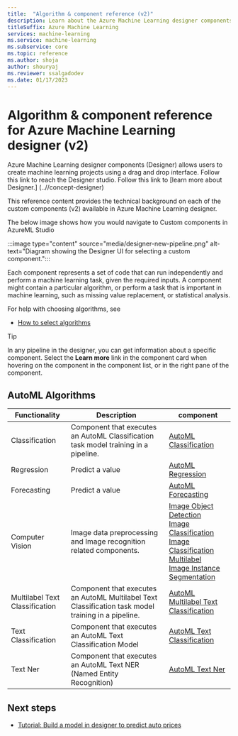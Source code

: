 ```yaml
---
title:  "Algorithm & component reference (v2)"
description: Learn about the Azure Machine Learning designer components that you can use to create your own machine learning projects. (v2)
titleSuffix: Azure Machine Learning
services: machine-learning
ms.service: machine-learning
ms.subservice: core
ms.topic: reference
ms.author: shoja
author: shouryaj
ms.reviewer: ssalgadodev
ms.date: 01/17/2023
---
```

# Algorithm & component reference for Azure Machine Learning designer (v2)

Azure Machine Learning designer components (Designer) allows users to create machine learning projects using a drag and drop interface. Follow this link to reach the Designer studio. Follow this link to [learn more about Designer.] (..//concept-designer)


This reference content provides the technical background on each of the custom components (v2) available in Azure Machine Learning designer.

The below image shows how you would navigate to Custom components in AzureML Studio

:::image type="content" source="media/designer-new-pipeline.png" alt-text="Diagram showing the Designer UI for selecting a custom component.":::


Each component represents a set of code that can run independently and perform a machine learning task, given the required inputs. A component might contain a particular algorithm, or perform a task that is important in machine learning, such as missing value replacement, or statistical analysis.

For help with choosing algorithms, see 
* [How to select algorithms](..//how-to-select-algorithms.md)

> [!TIP]
> In any pipeline in the designer, you can get information about a specific component. Select the **Learn more** link in the component card when hovering on the component in the component list, or in the right pane of the component.


## AutoML Algorithms

| Functionality | Description | component |
| --- |--- | --- |
| Classification | Component that executes an AutoML Classification task model training in a pipeline. |  [AutoML Classification](classification.md) |
| Regression | Predict a value | [AutoML Regression](regression.md) |
| Forecasting | Predict a value | [AutoML Forecasting](forecasting.md) |
| Computer Vision | Image data preprocessing and Image recognition related components. |  [Image Object Detection](image-object-detection.md) <br/> [Image Classification](automl-image-classification.md) <br/> [Image Classification Multilabel](image-classification-multilabel.md) <br/> [Image Instance Segmentation](image-instance-segmentation.md) |
| Multilabel Text Classification | Component that executes an AutoML Multilabel Text Classification task model training in a pipeline. | [AutoML Multilabel Text Classification](text-classification-multilabel.md)|
| Text Classification | Component that executes an AutoML Text Classification Model | [AutoML Text Classification](text-classification.md)|
| Text Ner | Component that executes an AutoML Text NER (Named Entity Recognition) | [AutoML Text Ner](text-ner.md)|

## Next steps

* [Tutorial: Build a model in designer to predict auto prices](../tutorial-designer-automobile-price-train-score.md)
